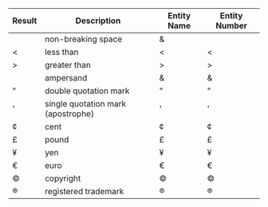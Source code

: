 | Result   | Description	                     | Entity Name	| Entity Number	 | 
| -------- | ----------------------------------- | ------------ | -------------- |
|          | non-breaking space	                 |    &&nbsp;	|   &#160;	     |
| <	       | less than	                         |    &lt;	    |   &#60;	     |
| >	       | greater than	                     |    &gt;	    |   &#62;	     |
| 	       | ampersand	                         |    &amp;	    |   &#38;	     |
| "	       | double quotation mark	             |    &quot;	|   &#34;	     |
| '	       | single quotation mark (apostrophe)	 |    &apos;    |   &#39;	     |
| ¢	       | cent	                             |    &cent;	|   &#162;	     |
| £	       | pound	                             |    &pound;	|   &#163;	     |
| ¥	       | yen	                             |    &yen;	    |   &#165;	     |
| €	       | euro	                             |    &euro;	|   &#8364;	     |
| ©	       | copyright	                         |    &copy;	|   &#169;	     |
| ®	       | registered trademark	             |    &reg;	    |   &#174;       |